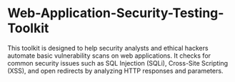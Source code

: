 # Web-Application-Security-Testing-Toolkit
This toolkit is designed to help security analysts and ethical hackers automate basic vulnerability scans on web applications. It checks for common security issues such as SQL Injection (SQLi), Cross-Site Scripting (XSS), and open redirects by analyzing HTTP responses and parameters.
